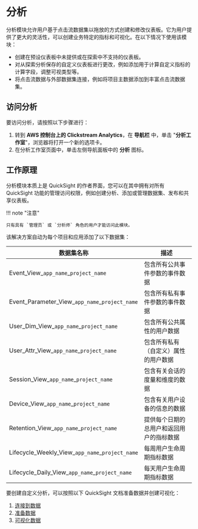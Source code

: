 # 分析

分析模块允许用户基于点击流数据集以拖放的方式创建和修改仪表板。它为用户提供了更大的灵活性，可以创建业务特定的指标和可视化。在以下情况下使用该模块：

- 创建在预设仪表板中未提供或在探索中不支持的仪表板。
- 对从探索分析保存的自定义仪表板进行更改，例如添加用于计算自定义指标的计算字段，调整可视类型等。
- 将点击流数据与外部数据集连接，例如将项目主数据添加到丰富点击流数据集。

## 访问分析

要访问分析，请按照以下步骤进行：

1. 转到 **AWS 控制台上的 Clickstream Analytics**，在 **导航栏** 中，单击 "**分析工作室**"，浏览器将打开一个新的选项卡。
2. 在分析工作室页面中，单击左侧导航面板中的 **分析** 图标。

## 工作原理
分析模块本质上是 QuickSight 的作者界面，您可以在其中拥有对所有 QuickSight 功能的管理访问权限，例如创建分析、添加或管理数据集、发布和共享仪表板。

!!! note "注意"

    只有具有 `管理员` 或 `分析师` 角色的用户才能访问此模块。

该解决方案自动为每个项目和应用添加了以下数据集：

| 数据集名称 | 描述 |
|-------------|------|
|Event_View_`app_name`_`project_name`| 包含所有公共事件参数的事件数据 |
|Event_Parameter_View_`app_name`_`project_name`| 包含所有私有事件参数的事件数据|
|User_Dim_View_`app_name`_`project_name`| 包含所有公共属性的用户数据|
|User_Attr_View_`app_name`_`project_name`| 包含所有私有（自定义）属性的用户数据|
|Session_View_`app_name`_`project_name`| 包含有关会话的度量和维度的数据|
|Device_View_`app_name`_`project_name`| 包含有关用户设备的信息的数据|
|Retention_View_`app_name`_`project_name`| 提供每个日期的总用户和返回用户的指标数据|
|Lifecycle_Weekly_View_`app_name`_`project_name`| 每周用户生命周期指标数据|
|Lifecycle_Daily_View_`app_name`_`project_name`| 每天用户生命周期指标数据|

要创建自定义分析，可以按照以下 QuickSight 文档准备数据并创建可视化：

1. [连接到数据](https://docs.aws.amazon.com/quicksight/latest/user/working-with-data.html)
2. [准备数据](https://docs.aws.amazon.com/quicksight/latest/user/preparing-data.html)
3. [可视化数据](https://docs.aws.amazon.com/quicksight/latest/user/working-with-visuals.html)
